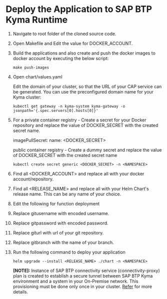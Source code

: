 # Deploy the Application to SAP BTP Kyma Runtime

1. Navigate to root folder of the cloned source code.

1. Open Makefile and Edit the value for DOCKER_ACCOUNT.

2. Build the applications and also create and push the docker images to docker account by executing the below script:

    ```shell
    make push-images
    ````

3. Open chart/values.yaml
      
    Edit the domain of your cluster, so that the URL of your CAP service can be generated. You can use the preconfigured domain name for your Kyma cluster:

    ```shell  
    kubectl get gateway -n kyma-system kyma-gateway -o jsonpath='{.spec.servers[0].hosts[0]}'
    ```

4. For a private container registry - Create a secret for your Docker repository and replace the value of DOCKER_SECRET with the created secret name.
   
    imagePullSecret: name: <DOCKER_SECRET>

    public container registry - Create a dummy secret and replace the value of DOCKER_SECRET with the created secret name

    ```shell
    kubectl create secret generic <DOCKER_SECRET> -n <NAMESPACE>
    ```

5. Find all <DOCKER_ACCOUNT> and replace all with your docker account/repository.

6. Find all <RELEASE_NAME> and replace all with your Helm Chart's release name. This can be any name of your choice.

7. Edit the following for function deployment

8. Replace gitusername with encoded username.

9.  Replace gitpassword with encoded password.

10. Replace giturl with url of your git repository.

11. Replace gitbranch with the name of your branch.

12. Run the following command to deploy your application

    ```shell 
    helm upgrade --install <RELEASE_NAME> ./chart -n <NAMESPACE>
    ```
    **[NOTE]:** Instance of SAP BTP connectivity service (connectivity-proxy) plan is created to establish a secure tunnel between SAP BTP Kyma environment and a system in your On-Premise network. This provisioning must be done only once in your cluster.                                                   [Refer](https://help.sap.com/docs/BTP/65de2977205c403bbc107264b8eccf4b/0c035010a9d64cc8a02d872829c7fa75.html) for more details.

